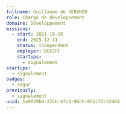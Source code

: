 ```yaml
---
fullname: Guillaume de GERANDO
role: Chargé de développement
domaine: Développement
missions:
  - start: 2021-10-28
    end: 2025-12-31
    status: independent
    employer: DGCCRF
    startups:
      - signalement
startups:
  - signalement
badges:
  - segur
previously:
  - signalement
uuid: 1a9829b0-225b-4fc4-96cb-051c72c22484
---
```


